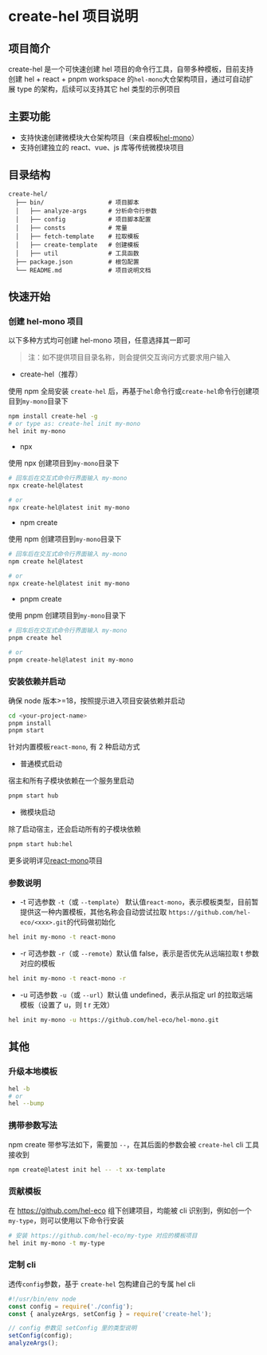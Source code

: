 # create-hel 项目说明

## 项目简介

create-hel 是一个可快速创建 hel 项目的命令行工具，自带多种模板，目前支持创建 hel + react + pnpm workspace 的`hel-mono`大仓架构项目，通过可自动扩展 type 的架构，后续可以支持其它 hel 类型的示例项目

## 主要功能

- 支持快速创建微模块大仓架构项目（来自模板[hel-mono](https://github.com/hel-eco/hel-mono)）
- 支持创建独立的 react、vue、js 库等传统微模块项目

## 目录结构

```
create-hel/
  ├── bin/                  # 项目脚本
  │   ├── analyze-args      # 分析命令行参数
  │   ├── config            # 项目脚本配置
  │   ├── consts            # 常量
  │   ├── fetch-template    # 拉取模板
  │   ├── create-template   # 创建模板
  │   ├── util              # 工具函数
  ├── package.json          # 根包配置
  └── README.md             # 项目说明文档
```

## 快速开始

### 创建 hel-mono 项目

以下多种方式均可创建 hel-mono 项目，任意选择其一即可

> 注：如不提供项目目录名称，则会提供交互询问方式要求用户输入

- create-hel（推荐）

使用 npm 全局安装 `create-hel` 后，再基于`hel`命令行或`create-hel`命令行创建项目到`my-mono`目录下

```bash
npm install create-hel -g
# or type as: create-hel init my-mono
hel init my-mono
```

- npx

使用 npx 创建项目到`my-mono`目录下

```bash
# 回车后在交互式命令行界面输入 my-mono
npx create-hel@latest

# or
npx create-hel@latest init my-mono
```

- npm create

使用 npm 创建项目到`my-mono`目录下

```bash
# 回车后在交互式命令行界面输入 my-mono
npm create hel@latest

# or
npx create-hel@latest init my-mono
```

- pnpm create

使用 pnpm 创建项目到`my-mono`目录下

```bash
# 回车后在交互式命令行界面输入 my-mono
pnpm create hel

# or
pnpm create-hel@latest init my-mono
```

### 安装依赖并启动

确保 node 版本>=18，按照提示进入项目安装依赖并启动

```bash
cd <your-project-name>
pnpm install
pnpm start
```

针对内置模板`react-mono`, 有 2 种启动方式

- 普通模式启动

宿主和所有子模块依赖在一个服务里启动

```bash
pnpm start hub
```

- 微模块启动

除了启动宿主，还会启动所有的子模块依赖

```bash
pnpm start hub:hel
```

更多说明详见[react-mono](https://github.com/hel-eco/hel-mono)项目

### 参数说明

- -t 可选参数 `-t`（或 `--template`） 默认值`react-mono`，表示模板类型，目前暂提供这一种内置模板，其他<xxx>名称会自动尝试拉取 `https://github.com/hel-eco/<xxx>.git`的代码做初始化

```bash
hel init my-mono -t react-mono
```

- -r 可选参数 `-r`（或 `--remote`）默认值 false，表示是否优先从远端拉取 t 参数对应的模板

```bash
hel init my-mono -t react-mono -r
```

- -u 可选参数 `-u`（或 `--url`）默认值 undefined，表示从指定 url 的拉取远端模板（设置了 u，则 t r 无效）

```bash
hel init my-mono -u https://github.com/hel-eco/hel-mono.git
```

## 其他

### 升级本地模板

```bash
hel -b
# or
hel --bump
```

### 携带参数写法

npm create 带参写法如下，需要加 `--`，在其后面的参数会被 `create-hel` cli 工具接收到

```bash
npm create@latest init hel -- -t xx-template
```

### 贡献模板

在 https://github.com/hel-eco 组下创建项目，均能被 cli 识别到，例如创一个 `my-type`，则可以使用以下命令行安装

```bash
# 安装 https://github.com/hel-eco/my-type 对应的模板项目
hel init my-mono -t my-type
```

### 定制 cli

透传`config`参数，基于 `create-hel` 包构建自己的专属 hel cli

```js
#!/usr/bin/env node
const config = require('./config');
const { analyzeArgs, setConfig } = require('create-hel');

// config 参数见 setConfig 里的类型说明
setConfig(config);
analyzeArgs();
```
